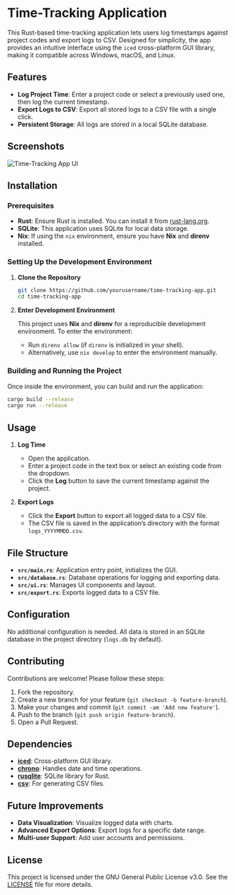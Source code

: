 # Time-Tracking Application

This Rust-based time-tracking application lets users log timestamps against project codes and export logs to CSV. Designed for simplicity, the app provides an intuitive interface using the `iced` cross-platform GUI library, making it compatible across Windows, macOS, and Linux.

## Features

- **Log Project Time**: Enter a project code or select a previously used one, then log the current timestamp.
- **Export Logs to CSV**: Export all stored logs to a CSV file with a single click.
- **Persistent Storage**: All logs are stored in a local SQLite database.

## Screenshots

![Time-Tracking App UI](docs/screenshots/main_ui.png)

## Installation

### Prerequisites

- **Rust**: Ensure Rust is installed. You can install it from [rust-lang.org](https://www.rust-lang.org/).
- **SQLite**: This application uses SQLite for local data storage.
- **Nix**: If using the `nix` environment, ensure you have **Nix** and **direnv** installed.

### Setting Up the Development Environment

1. **Clone the Repository**

    ```sh
    git clone https://github.com/yourusername/time-tracking-app.git
    cd time-tracking-app
    ```

2. **Enter Development Environment**

    This project uses **Nix** and **direnv** for a reproducible development environment. To enter the environment:

    - Run `direnv allow` (if `direnv` is initialized in your shell).
    - Alternatively, use `nix develop` to enter the environment manually.

### Building and Running the Project

Once inside the environment, you can build and run the application:

```sh
cargo build --release
cargo run --release
```

## Usage

1. **Log Time**
   - Open the application.
   - Enter a project code in the text box or select an existing code from the dropdown.
   - Click the **Log** button to save the current timestamp against the project.

2. **Export Logs**
   - Click the **Export** button to export all logged data to a CSV file.
   - The CSV file is saved in the application’s directory with the format `logs_YYYYMMDD.csv`.

## File Structure

- **`src/main.rs`**: Application entry point, initializes the GUI.
- **`src/database.rs`**: Database operations for logging and exporting data.
- **`src/ui.rs`**: Manages UI components and layout.
- **`src/export.rs`**: Exports logged data to a CSV file.

## Configuration

No additional configuration is needed. All data is stored in an SQLite database in the project directory (`logs.db` by default).

## Contributing

Contributions are welcome! Please follow these steps:

1. Fork the repository.
2. Create a new branch for your feature (`git checkout -b feature-branch`).
3. Make your changes and commit (`git commit -am 'Add new feature'`).
4. Push to the branch (`git push origin feature-branch`).
5. Open a Pull Request.

## Dependencies

- **[iced](https://github.com/iced-rs/iced)**: Cross-platform GUI library.
- **[chrono](https://github.com/chronotope/chrono)**: Handles date and time operations.
- **[rusqlite](https://github.com/rusqlite/rusqlite)**: SQLite library for Rust.
- **[csv](https://docs.rs/csv/latest/csv/)**: For generating CSV files.

## Future Improvements

- **Data Visualization**: Visualize logged data with charts.
- **Advanced Export Options**: Export logs for a specific date range.
- **Multi-user Support**: Add user accounts and permissions.

## License

This project is licensed under the GNU General Public License v3.0. See the [LICENSE](LICENSE) file for more details.
